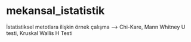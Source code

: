 # mekansal_istatistik
İstatistiksel metotlara ilişkin örnek çalışma --> Chi-Kare, Mann Whitney U testi, Kruskal Wallis H Testi
